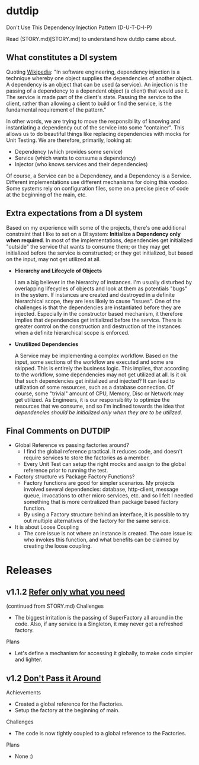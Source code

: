 # dutdip
Don't Use This Dependency Injection Pattern (D-U-T-D-I-P)

Read (STORY.md)[STORY.md] to understand how dutdip came about.

## What constitutes a DI system
Quoting [Wikipedia](https://en.wikipedia.org/wiki/Dependency_injection): "In software engineering, dependency injection is a technique whereby one object supplies the dependencies of another object. A dependency is an object that can be used (a service). An injection is the passing of a dependency to a dependent object (a client) that would use it. The service is made part of the client's state. Passing the service to the client, rather than allowing a client to build or find the service, is the fundamental requirement of the pattern."

In other words, we are trying to move the responsibility of knowing and instantiating a dependency out of the service into some "container". This allows us to do beautiful things like replacing dependencies with mocks for Unit Testing. We are therefore, primarily, looking at:
* Dependency (which provides some service)
* Service (which wants to consume a dependency)
* Injector (who knows services and their dependencies)

Of course, a Service can be a Dependency, and a Dependency is a Service. Different implementations use different mechanisms for doing this voodoo. Some systems rely on configuration files, some on a precise piece of code at the beginning of the main, etc.

## Extra expectations from a DI system
Based on my experience with some of the projects, there's one additional constraint that I like to set on a DI system: **Initialize a Dependency only when required**. In most of the implementations, dependencies get initialized "outside" the service that wants to consume them; or they may get initialized before the service is constructed; or they get initialized, but based on the input, may not get utilized at all.
* **Hierarchy and Lifecycle of Objects**

  I am a big believer in the hierarchy of instances. I'm usually disturbed by overlapping lifecycles of objects and look at them as potentials "bugs" in the system. If instances are created and destroyed in a definite hierarchical scope, they are less likely to cause "issues". One of the challenges is that the dependencies are instantiated before they are injected. Especially in the constructor based mechanism, it therefore implies that dependencies get initialized before the service. There is greater control on the construction and destruction of the instances when a definite hierarchical scope is enforced.

* **Unutilized Dependencies**

  A Service may be implementing a complex workflow. Based on the input, some sections of the workflow are executed and some are skipped. This is entirely the business logic. This implies, that according to the workflow, some dependencies may not get utilized at all. Is it ok that such dependencies get initialized and injected? It can lead to utilization of some resources, such as a database connection. Of course, some "trivial" amount of CPU, Memory, Disc or Network may get utilized. As Engineers, it is our responsibility to optimize the resources that we consume, and so I'm inclined towards the idea that _dependencies should be initialized only when they are to be utilized_.

## Final Comments on DUTDIP
* Global Reference vs passing factories around?
  * I find the global reference practical. It reduces code, and doesn't require services to store the factories as a member.
  * Every Unit Test can setup the right mocks and assign to the global reference prior to running the test.
* Factory structure vs Package Factory Functions?
  * Factory functions are good for simpler scenarios. My projects involved several dependencies: database, http-client, message queue, invocations to other micro services, etc. and so I felt I needed something that is more centralized than package based factory function.
  * By using a Factory structure behind an interface, it is possible to try out multiple alternatives of the factory for the same service.
* It is about Loose Coupling
  * The core issue is not where an instance is created. The core issue is: who invokes this function, and what benefits can be claimed by creating the loose coupling.

# Releases

## v1.1.2 [Refer only what you need](https://github.com/rdadbhawala/dutdip/compare/v1.1.1...v1.1.2)
(continued from STORY.md)
Challenges
* The biggest irritation is the passing of SuperFactory all around in the code. Also, if any service is a Singleton, it may never get a refreshed factory.

Plans
* Let's define a mechanism for accessing it globally, to make code simpler and lighter.

## v1.2 [Don't Pass it Around](https://github.com/rdadbhawala/dutdip/compare/v1.1.2...v1.2)
Achievements
* Created a global reference for the Factories.
* Setup the factory at the beginning of main.

Challenges
* The code is now tightly coupled to a global reference to the Factories.

Plans
* None :)

